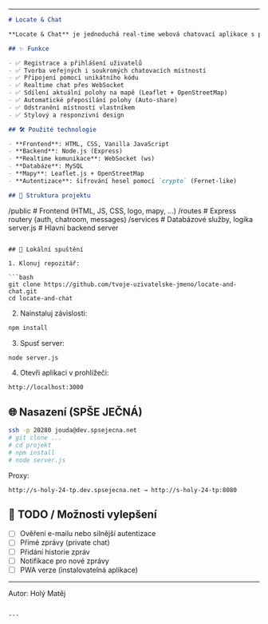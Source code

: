 
---

```markdown
# Locate & Chat

**Locate & Chat** je jednoduchá real-time webová chatovací aplikace s podporou sdílení polohy. Uživatelé se mohou připojovat do veřejných i soukromých místností, posílat zprávy, sdílet svou aktuální polohu a komunikovat přes mapové rozhraní.

## ✨ Funkce

- ✅ Registrace a přihlášení uživatelů
- ✅ Tvorba veřejných i soukromých chatovacích místností
- ✅ Připojení pomocí unikátního kódu
- ✅ Realtime chat přes WebSocket
- ✅ Sdílení aktuální polohy na mapě (Leaflet + OpenStreetMap)
- ✅ Automatické přeposílání polohy (Auto-share)
- ✅ Odstranění místností vlastníkem
- ✅ Stylový a responzivní design

## 🛠 Použité technologie

- **Frontend**: HTML, CSS, Vanilla JavaScript
- **Backend**: Node.js (Express)
- **Realtime komunikace**: WebSocket (ws)
- **Databáze**: MySQL
- **Mapy**: Leaflet.js + OpenStreetMap
- **Autentizace**: šifrování hesel pomocí `crypto` (Fernet-like)

## 📁 Struktura projektu

```
/public            # Frontend (HTML, JS, CSS, logo, mapy, ...)
/routes            # Express routery (auth, chatroom, messages)
/services          # Databázové služby, logika
server.js          # Hlavní backend server
```

## 🚀 Lokální spuštění

1. Klonuj repozitář:

```bash
git clone https://github.com/tvoje-uzivatelske-jmeno/locate-and-chat.git
cd locate-and-chat
```

2. Nainstaluj závislosti:

```bash
npm install
```

3. Spusť server:

```bash
node server.js
```

4. Otevři aplikaci v prohlížeči:
```
http://localhost:3000
```

## 🌐 Nasazení (SPŠE JEČNÁ)

```bash
ssh -p 20280 jouda@dev.spsejecna.net
# git clone ...
# cd projekt
# npm install
# node server.js
```

Proxy:
```
http://s-holy-24-tp.dev.spsejecna.net → http://s-holy-24-tp:8080
```

## 🧪 TODO / Možnosti vylepšení

- [ ] Ověření e-mailu nebo silnější autentizace
- [ ] Přímé zprávy (private chat)
- [ ] Přidání historie zpráv
- [ ] Notifikace pro nové zprávy
- [ ] PWA verze (instalovatelná aplikace)

---

Autor: Holý Matěj
```

---